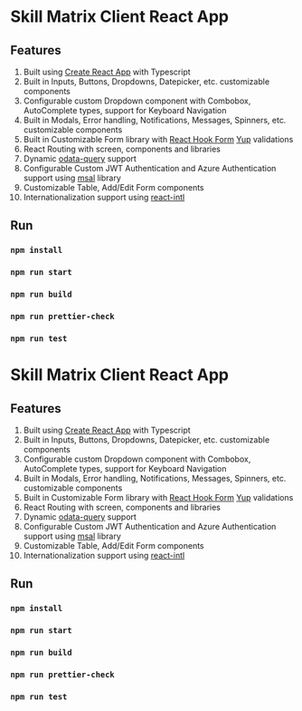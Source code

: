 # Skill Matrix Client React App

## Features

1. Built using [Create React App](https://github.com/facebook/create-react-app) with Typescript
2. Built in Inputs, Buttons, Dropdowns, Datepicker, etc. customizable components
3. Configurable custom Dropdown component with Combobox, AutoComplete types, support for Keyboard Navigation
4. Built in Modals, Error handling, Notifications, Messages, Spinners, etc. customizable components
5. Built in Customizable Form library with [React Hook Form](https://react-hook-form.com) [Yup](https://github.com/jquense/yup) validations
6. React Routing with screen, components and libraries
7. Dynamic [odata-query](https://www.npmjs.com/package/odata-query) support
8. Configurable Custom JWT Authentication and Azure Authentication support using [msal](https://www.npmjs.com/7ackage/@azure/msal-browser) library
9. Customizable Table, Add/Edit Form components
10. Internationalization support using [react-intl](https://github.com/formatjs/formatjs)

## Run

### `npm install`

### `npm run start`

### `npm run build`

### `npm run prettier-check`

### `npm run test`

# Skill Matrix Client React App

## Features

1. Built using [Create React App](https://github.com/facebook/create-react-app) with Typescript
2. Built in Inputs, Buttons, Dropdowns, Datepicker, etc. customizable components
3. Configurable custom Dropdown component with Combobox, AutoComplete types, support for Keyboard Navigation
4. Built in Modals, Error handling, Notifications, Messages, Spinners, etc. customizable components
5. Built in Customizable Form library with [React Hook Form](https://react-hook-form.com) [Yup](https://github.com/jquense/yup) validations
6. React Routing with screen, components and libraries
7. Dynamic [odata-query](https://www.npmjs.com/package/odata-query) support
8. Configurable Custom JWT Authentication and Azure Authentication support using [msal](https://www.npmjs.com/7ackage/@azure/msal-browser) library
9. Customizable Table, Add/Edit Form components
10. Internationalization support using [react-intl](https://github.com/formatjs/formatjs)

## Run

### `npm install`

### `npm run start`

### `npm run build`

### `npm run prettier-check`

### `npm run test`
